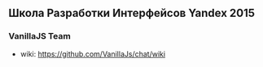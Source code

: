 ## Школа  Разработки Интерфейсов Yandex 2015

### VanillaJS Team

* wiki: https://github.com/VanillaJs/chat/wiki
